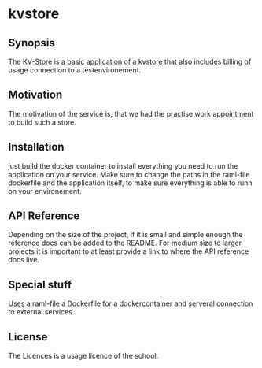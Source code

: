 # kvstore

## Synopsis

The KV-Store is a basic application of a kvstore that also includes billing of usage connection to a testenvironement.

## Motivation

The motivation of the service is, that we had the practise work appointment to build such a store.

## Installation

just build the docker container to install everything you need to run the application on your service. Make sure to change the paths in the raml-file dockerfile and the application itself, to make sure everything is able to runn on your environement.

## API Reference

Depending on the size of the project, if it is small and simple enough the reference docs can be added to the README. For medium size to larger projects it is important to at least provide a link to where the API reference docs live.

## Special stuff

Uses a raml-file a Dockerfile for a dockercontainer and serveral connection to external services.

## License

The Licences is a usage licence of the school.

